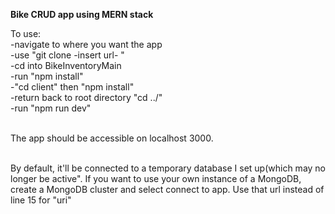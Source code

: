 **Bike CRUD app using MERN stack**

To use:<br/>
   -navigate to where you want the app<br/>
   -use "git clone -insert url- "<br/>
   -cd into BikeInventoryMain<br/>
   -run "npm install"<br/>
   -"cd client" then "npm install"<br/>
   -return back to root directory "cd ../"<br/>
   -run "npm run dev"<br/><br/>
   
The app should be accessible on localhost 3000.<br/><br/>

By default, it'll be connected to a temporary database I set up(which may no longer be active". If you want to use your own instance of
a MongoDB, create a MongoDB cluster and select connect to app. Use that url instead of line 15 for "uri"









